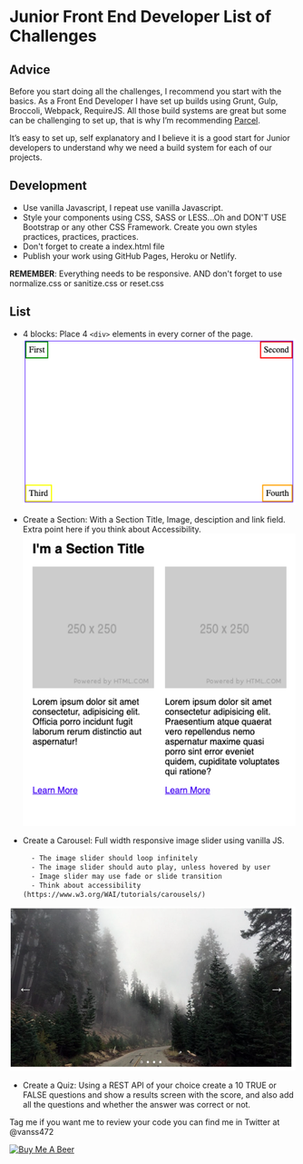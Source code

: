 # Junior Front End Developer List of Challenges

## Advice

Before you start doing all the challenges, I recommend you start with the basics. As a Front End Developer I have set up builds using Grunt, Gulp, Broccoli, Webpack, RequireJS. All those build systems are great but some can be challenging to set up, that is why I’m recommending [Parcel](https://parceljs.org/getting_started.html).

It’s easy to set up, self explanatory and I believe it is a good start for Junior developers to understand why we need a build system for each of our projects.

## Development

- Use vanilla Javascript, I repeat use vanilla Javascript.
- Style your components using CSS, SASS or LESS...Oh and DON'T USE Bootstrap or any other CSS Framework. Create you own styles practices, practices, practices.
- Don't forget to create a index.html file
- Publish your work using GitHub Pages, Heroku or Netlify.

**REMEMBER**: Everything needs to be responsive. AND don't forget to use normalize.css or sanitize.css or reset.css

## List

- 4 blocks: Place 4 ```<div>``` elements in every corner of the page.
![Demo](images/4corners.jpg)

- Create a Section: With a Section Title, Image, desciption and link field. Extra point here if you think about Accessibility.
![Demo Section](images/sectionTitle.jpg)

- Create a Carousel: Full width responsive image slider using vanilla JS.

		- The image slider should loop infinitely
		- The image slider should auto play, unless hovered by user
		- Image slider may use fade or slide transition
		- Think about accessibility (https://www.w3.org/WAI/tutorials/carousels/)

![Demo Carousel](images/carousel.jpg)

- Create a Quiz: Using a REST API of your choice create a 10 TRUE or FALSE questions and show a results screen with the score, and also add all the questions and whether the answer was correct or not.

Tag me if you want me to review your code you can find me in Twitter at @vanss472

<a href="https://www.buymeacoffee.com/vanss472" target="_blank"><img src="https://cdn.buymeacoffee.com/buttons/default-green.png" alt="Buy Me A Beer" style="height: 51px !important;width: 217px !important;" ></a>
